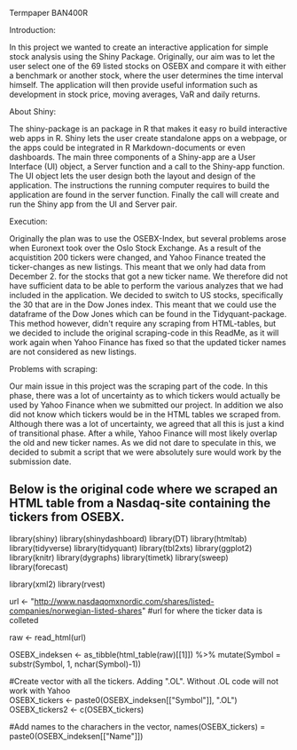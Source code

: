 Termpaper BAN400R


Introduction:

In this project we wanted to create an interactive application for simple stock analysis using the Shiny Package.
Originally, our aim was to let the user select one of the 69 listed stocks on OSEBX and compare it with either a benchmark or another stock, 
where the user determines the time interval himself. The application will then provide useful information such as development in stock price, 
moving averages, VaR and daily returns. 


About Shiny:

The shiny-package is an package in R that makes it easy ro build interactive web apps in R. 
Shiny lets the user create standalone apps on a webpage, or the apps could be integrated in R Markdown-documents or even dashboards. 
The main three components of a Shiny-app are a User Interface (UI) object, a Server function and a call to the Shiny-app function. 
The UI object lets the user design both the layout and design of the application. 
The instructions the running computer requires to build the application are found in the server function. 
Finally the call will create and run the Shiny app from the UI and Server pair.


Execution: 

Originally the plan was to use the OSEBX-Index, but several problems arose when Euronext took over the Oslo Stock Exchange.
As a result of the acquistition 200 tickers were changed, and Yahoo Finance treated the ticker-changes as new listings. 
This meant that we only had data from December 2. for the stocks that got a new ticker name.
We therefore did not have sufficient data to be able to perform the various analyzes that we had included in the application.
We decided to switch to US stocks, specifically the 30 that are in the Dow Jones index. 
This meant that we could use the dataframe of the Dow Jones which can be found in the Tidyquant-package. 
This method however, didn't require any scraping from HTML-tables, but we decided to include the original scraping-code in this ReadMe, 
as it will work again when Yahoo Finance has fixed so that the updated ticker names are not considered as new listings.


Problems with scraping:

Our main issue in this project was the scraping part of the code.
In this phase, there was a lot of uncertainty as to which tickers would actually be used by Yahoo Finance when we submitted our project.
In addition we also did not know which tickers would be in the HTML tables we scraped from.
Although there was a lot of uncertainty, we agreed that all this is just a kind of transitional phase. After a while, Yahoo Finance will most likely overlap the old and new ticker names.
As we did not dare to speculate in this, we decided to submit a script that we were absolutely sure would work by the submission date.



Below is the original code where we scraped an HTML table from a Nasdaq-site containing the tickers from OSEBX. 
------------------------------------------------------------------------------------------------------------------------------------
library(shiny)
library(shinydashboard)
library(DT)
library(htmltab)
library(tidyverse)
library(tidyquant)
library(tbl2xts)
library(ggplot2)
library(knitr)
library(dygraphs)
library(timetk)
library(sweep)
library(forecast)

library(xml2)
library(rvest)

url <- "http://www.nasdaqomxnordic.com/shares/listed-companies/norwegian-listed-shares" #url for where the ticker data is colleted 

raw <- read_html(url)

OSEBX_indeksen <- as_tibble(html_table(raw)[[1]]) %>%
  mutate(Symbol = substr(Symbol, 1, nchar(Symbol)-1))

#Create vector with all the tickers. Adding ".OL". Without .OL code will not work with Yahoo  
OSEBX_tickers <- paste0(OSEBX_indeksen[["Symbol"]], ".OL") 
OSEBX_tickers2 <- c(OSEBX_tickers)

#Add names to the charachers in the vector, 
names(OSEBX_tickers) =  paste0(OSEBX_indeksen[["Name"]]) 
